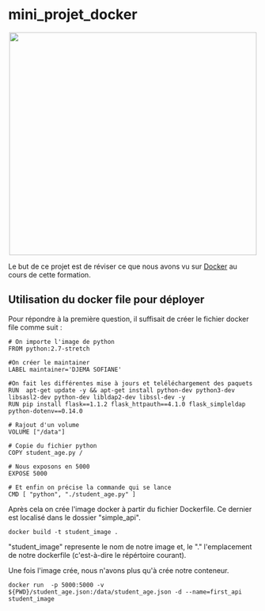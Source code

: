 # mini_projet_docker


<div align="center">
<img src="https://jolicode.com/media/original/2013/10/homepage-docker-logo.png" width="500" height="450" />
</div>

Le but de ce projet est de réviser ce que nous avons vu sur [Docker](https://www.docker.com/) au cours de cette formation.

## Utilisation du docker file pour déployer 

Pour répondre à la première question, il suffisait de créer le fichier docker file comme suit :

```
# On importe l'image de python
FROM python:2.7-stretch 

#On créer le maintainer
LABEL maintainer='DJEMA SOFIANE' 

#On fait les différentes mise à jours et teléléchargement des paquets
RUN  apt-get update -y && apt-get install python-dev python3-dev libsasl2-dev python-dev libldap2-dev libssl-dev -y 
RUN pip install flask==1.1.2 flask_httpauth==4.1.0 flask_simpleldap python-dotenv==0.14.0

# Rajout d'un volume 
VOLUME ["/data"]

# Copie du fichier python
COPY student_age.py /

# Nous exposons en 5000
EXPOSE 5000

# Et enfin on précise la commande qui se lance
CMD [ "python", "./student_age.py" ]

```
Après cela on crée l'image docker à partir du fichier Dockerfile. Ce dernier est localisé dans le dossier "simple_api".
```
docker build -t student_image .
```
"student_image" represente le nom de notre image et, le "." l'emplacement de notre dockerfile (c'est-à-dire le répértoire courant).

Une fois l'image crée, nous n'avons plus qu'à crée notre conteneur.
```
docker run  -p 5000:5000 -v ${PWD}/student_age.json:/data/student_age.json -d --name=first_api student_image
```

